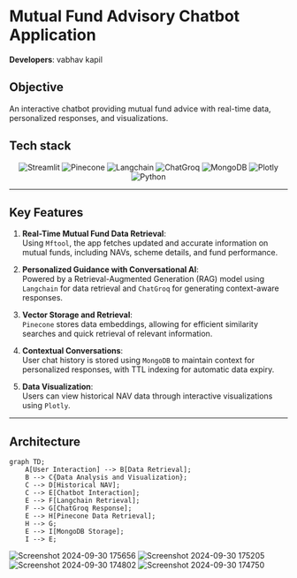 
# Mutual Fund Advisory Chatbot Application

**Developers**: vabhav kapil 


## Objective
An interactive chatbot providing mutual fund advice with real-time data, personalized responses, and visualizations.
## Tech stack
<p align="center">
  <img src="https://img.shields.io/badge/Streamlit-FF4B4B?logo=streamlit&logoColor=white" alt="Streamlit" />
  <img src="https://img.shields.io/badge/Pinecone-1B5E20?logo=pinecone&logoColor=white" alt="Pinecone" />
  <img src="https://img.shields.io/badge/Langchain-FFD700?logo=langchain&logoColor=black" alt="Langchain" />
  <img src="https://img.shields.io/badge/ChatGroq-3C873A?logo=groq&logoColor=white" alt="ChatGroq" />
  <img src="https://img.shields.io/badge/MongoDB-47A248?logo=mongodb&logoColor=white" alt="MongoDB" />
  <img src="https://img.shields.io/badge/Plotly-3F4F75?logo=plotly&logoColor=white" alt="Plotly" />
  <img src="https://img.shields.io/badge/Python-3776AB?logo=python&logoColor=white" alt="Python" />
</p>

---

## Key Features

1. **Real-Time Mutual Fund Data Retrieval**:  
   Using `Mftool`, the app fetches updated and accurate information on mutual funds, including NAVs, scheme details, and fund performance.

2. **Personalized Guidance with Conversational AI**:  
   Powered by a Retrieval-Augmented Generation (RAG) model using `Langchain` for data retrieval and `ChatGroq` for generating context-aware responses.

3. **Vector Storage and Retrieval**:  
   `Pinecone` stores data embeddings, allowing for efficient similarity searches and quick retrieval of relevant information.

4. **Contextual Conversations**:  
   User chat history is stored using `MongoDB` to maintain context for personalized responses, with TTL indexing for automatic data expiry.

5. **Data Visualization**:  
   Users can view historical NAV data through interactive visualizations using `Plotly`.

---
## Architecture

```mermaid
graph TD;
    A[User Interaction] --> B[Data Retrieval];
    B --> C{Data Analysis and Visualization};
    C --> D[Historical NAV];
    C --> E[Chatbot Interaction];
    E --> F[Langchain Retrieval];
    F --> G[ChatGroq Response];
    E --> H[Pinecone Data Retrieval];
    H --> G;
    E --> I[MongoDB Storage];
    I --> E;

``` 



![Screenshot 2024-09-30 175656](https://github.com/user-attachments/assets/fc8ce360-90c3-472c-b7c7-276b9085e9d9)
![Screenshot 2024-09-30 175205](https://github.com/user-attachments/assets/8cf94156-2bd5-457d-8ac1-84a64694ad4a)
![Screenshot 2024-09-30 174802](https://github.com/user-attachments/assets/e12a0284-2133-4940-86fc-29594aa16f20)
![Screenshot 2024-09-30 174750](https://github.com/user-attachments/assets/528444d4-d987-4db7-b80d-4f29bc8795f4)




